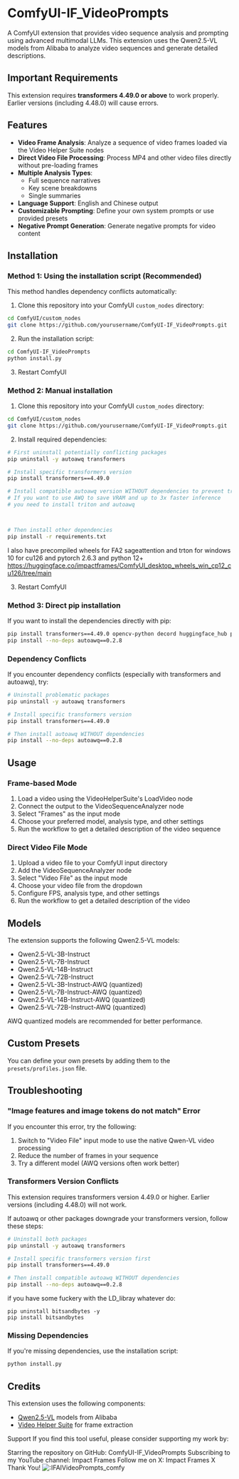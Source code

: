 # ComfyUI-IF_VideoPrompts

A ComfyUI extension that provides video sequence analysis and prompting using advanced multimodal LLMs. This extension uses the Qwen2.5-VL models from Alibaba to analyze video sequences and generate detailed descriptions.

## Important Requirements

This extension requires **transformers 4.49.0 or above** to work properly. Earlier versions (including 4.48.0) will cause errors.

## Features

- **Video Frame Analysis**: Analyze a sequence of video frames loaded via the Video Helper Suite nodes
- **Direct Video File Processing**: Process MP4 and other video files directly without pre-loading frames
- **Multiple Analysis Types**:
  - Full sequence narratives
  - Key scene breakdowns
  - Single summaries
- **Language Support**: English and Chinese output
- **Customizable Prompting**: Define your own system prompts or use provided presets
- **Negative Prompt Generation**: Generate negative prompts for video content

## Installation

### Method 1: Using the installation script (Recommended)

This method handles dependency conflicts automatically:

1. Clone this repository into your ComfyUI `custom_nodes` directory:
```bash
cd ComfyUI/custom_nodes
git clone https://github.com/yourusername/ComfyUI-IF_VideoPrompts.git
```

2. Run the installation script:
```bash
cd ComfyUI-IF_VideoPrompts
python install.py
```

3. Restart ComfyUI

### Method 2: Manual installation

1. Clone this repository into your ComfyUI `custom_nodes` directory:
```bash
cd ComfyUI/custom_nodes
git clone https://github.com/yourusername/ComfyUI-IF_VideoPrompts.git
```

2. Install required dependencies:
```bash
# First uninstall potentially conflicting packages
pip uninstall -y autoawq transformers

# Install specific transformers version
pip install transformers==4.49.0

# Install compatible autoawq version WITHOUT dependencies to prevent transformers downgrade
# If you want to use AWQ to save VRAM and up to 3x faster inference
# you need to install triton and autoawq



# Then install other dependencies
pip install -r requirements.txt
```

I also have precompiled wheels for FA2 sageattention and trton for windows 10 for cu126 and pytorch 2.6.3 and python 12+ https://huggingface.co/impactframes/ComfyUI_desktop_wheels_win_cp12_cu126/tree/main



3. Restart ComfyUI

### Method 3: Direct pip installation

If you want to install the dependencies directly with pip:

```bash
pip install transformers==4.49.0 opencv-python decord huggingface_hub pillow torch numpy tokenizers safetensors accelerate tqdm psutil packaging
pip install --no-deps autoawq==0.2.8
```

### Dependency Conflicts

If you encounter dependency conflicts (especially with transformers and autoawq), try:

```bash
# Uninstall problematic packages
pip uninstall -y autoawq transformers

# Install specific transformers version
pip install transformers==4.49.0

# Then install autoawq WITHOUT dependencies
pip install --no-deps autoawq==0.2.8
```

## Usage

### Frame-based Mode

1. Load a video using the VideoHelperSuite's LoadVideo node
2. Connect the output to the VideoSequenceAnalyzer node
3. Select "Frames" as the input mode
4. Choose your preferred model, analysis type, and other settings
5. Run the workflow to get a detailed description of the video sequence

### Direct Video File Mode

1. Upload a video file to your ComfyUI input directory
2. Add the VideoSequenceAnalyzer node
3. Select "Video File" as the input mode
4. Choose your video file from the dropdown
5. Configure FPS, analysis type, and other settings
6. Run the workflow to get a detailed description of the video

## Models

The extension supports the following Qwen2.5-VL models:

- Qwen2.5-VL-3B-Instruct
- Qwen2.5-VL-7B-Instruct
- Qwen2.5-VL-14B-Instruct
- Qwen2.5-VL-72B-Instruct
- Qwen2.5-VL-3B-Instruct-AWQ (quantized)
- Qwen2.5-VL-7B-Instruct-AWQ (quantized)
- Qwen2.5-VL-14B-Instruct-AWQ (quantized)
- Qwen2.5-VL-72B-Instruct-AWQ (quantized)

AWQ quantized models are recommended for better performance.

## Custom Presets

You can define your own presets by adding them to the `presets/profiles.json` file.

## Troubleshooting

### "Image features and image tokens do not match" Error

If you encounter this error, try the following:
1. Switch to "Video File" input mode to use the native Qwen-VL video processing
2. Reduce the number of frames in your sequence
3. Try a different model (AWQ versions often work better)

### Transformers Version Conflicts

This extension requires transformers version 4.49.0 or higher. Earlier versions (including 4.48.0) will not work.

If autoawq or other packages downgrade your transformers version, follow these steps:

```bash
# Uninstall both packages
pip uninstall -y autoawq transformers

# Install specific transformers version first
pip install transformers==4.49.0

# Then install compatible autoawq WITHOUT dependencies
pip install --no-deps autoawq==0.2.8
```

if you have some fuckery with the LD_libray whatever do:
```
pip uninstall bitsandbytes -y
pip install bitsandbytes
```
### Missing Dependencies

If you're missing dependencies, use the installation script:
```bash
python install.py
```

## Credits

This extension uses the following components:
- [Qwen2.5-VL](https://huggingface.co/Qwen/Qwen2.5-VL-7B-Instruct) models from Alibaba
- [Video Helper Suite](https://github.com/Kosinkadink/ComfyUI-VideoHelperSuite) for frame extraction 


Support
If you find this tool useful, please consider supporting my work by:

Starring the repository on GitHub: ComfyUI-IF_VideoPrompts
Subscribing to my YouTube channel: Impact Frames
Follow me on X: Impact Frames X
Thank You!
<img src="https://count.getloli.com/get/@IFAIVideoPrompts_comfy?theme=moebooru" alt=":IFAIVideoPrompts_comfy" />

